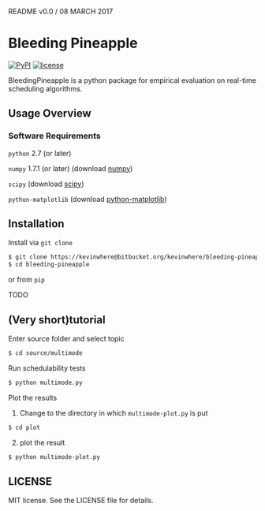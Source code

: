 README v0.0 / 08 MARCH 2017

# Bleeding Pineapple

[![PyPI](https://img.shields.io/pypi/pyversions/Django.svg)]()
[![license](https://img.shields.io/github/license/mashape/apistatus.svg)]()


BleedingPineapple is a python package for empirical evaluation on real-time scheduling algorithms.


## Usage Overview



### Software Requirements

`python`  2.7 (or later) 

`numpy` 1.7.1 (or later) (download [numpy](http://www.numpy.org/ ""))

`scipy` (download [scipy](http://www.scipy.org/install.html ""))

`python-matplotlib` (download [python-matplotlib](http://matplotlib.org/users/installing.html ""))



## Installation

Install via `git clone`

```bash
$ git clone https://kevinwhere@bitbucket.org/kevinwhere/bleeding-pineapple.git
$ cd bleeding-pineapple
```

or from `pip`

TODO

## (Very short)tutorial 

Enter source folder and select topic

```bash
$ cd source/multimode
```
Run schedulability tests

```bash
$ python multimode.py
```

Plot the results

1. Change to the directory in which `multimode-plot.py` is put

```bash
$ cd plot
```

2. plot the result

```bash
$ python multimode-plot.py
```



## LICENSE

MIT license. See the LICENSE file for details.
